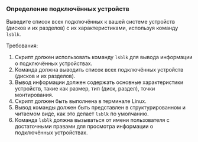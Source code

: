 
### Определение подключённых устройств

Выведите список всех подключённых к вашей системе устройств (дисков и их разделов) с их характеристиками, используя команду `lsblk`.

Требования:
1. Скрипт должен использовать команду `lsblk` для вывода информации о подключённых устройствах.
2. Команда должна выводить список всех подключённых устройств (дисков и их разделов).
3. Вывод информации должен содержать основные характеристики устройств, такие как размер, тип (диск, раздел), точки монтирования.
4. Скрипт должен быть выполнена в терминале Linux.
5. Вывод команды должен быть представлен в структурированном и читаемом виде, как это делает `lsblk` по умолчанию.
6. Команда `lsblk` должна вызываться от имени пользователя с достаточными правами для просмотра информации о подключённых устройствах.